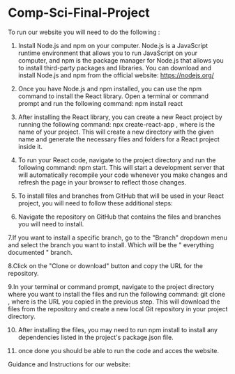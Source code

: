 # Comp-Sci-Final-Project

To run our website you will need to do the following :

1. Install Node.js and npm on your computer. Node.js is a JavaScript runtime environment that allows you to run JavaScript on your computer, and npm is the package manager for Node.js that allows you to install third-party packages and libraries. You can download and install Node.js and npm from the official website: https://nodejs.org/

2. Once you have Node.js and npm installed, you can use the npm command to install the React library. Open a terminal or command prompt and run the following command: npm install react

3. After installing the React library, you can create a new React project by running the following command: npx create-react-app <project-name>, where <project-name> is the name of your project. This will create a new directory with the given name and generate the necessary files and folders for a React project inside it.

4. To run your React code, navigate to the project directory and run the following command: npm start. This will start a development server that will automatically recompile your code whenever you make changes and refresh the page in your browser to reflect those changes.

5. To install files and branches from GitHub that will be used in your React project, you will need to follow these additional steps:

6. Navigate the repository on GitHub that contains the files and branches you will need to install.

7.If you want to install a specific branch, go to the "Branch" dropdown menu and select the branch you want to install.  Which will be the " everything documented " branch.

8.Click on the "Clone or download" button and copy the URL for the repository.

9.In your terminal or command prompt, navigate to the project directory where you want to install the files and run the following command: git clone <repository-url>, where <repository-url> is the URL you copied in the previous step. This will download the files from the repository and create a new local Git repository in your project directory.

10. After installing the files, you may need to run npm install to install any dependencies listed in the project's package.json file.

11. once done you should be able to run the code and acces the website.

Guidance and Instructions for our website:
